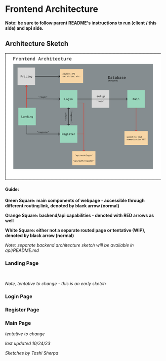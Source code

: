 # Frontend Architecture

**Note: be sure to follow parent README's instructions to run (client / this side) and api side.**

## Architecture Sketch

![](https://github.com/StrataLink/ScribeAI/blob/figma-frontend/client/figma-folder/frontend-architecture.png)

#### Guide:

**Green Square: main components of webpage - accessible through different routing link, denoted by black arrow (normal)**

**Orange Square: backend/api capabilities - denoted with RED arrows as well**

**White Square: either not a separate routed page or tentative (WIP), denoted by black arrow (normal)**

_Note: separate backend architecture sketch will be available in api/README.md_

### Landing Page

![]()

_Note, tentative to change - this is an early sketch_

### Login Page

### Register Page

### Main Page

_tentative to change_

_last updated 10/24/23_

_Sketches by Tashi Sherpa_
